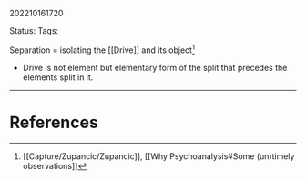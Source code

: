 202210161720

Status: 
Tags: 

Separation = isolating the [[Drive]] and its object[^1]
- Drive is not element but elementary form of the split that precedes the elements split in it.


---
# References

[^1]: [[Capture/Zupancic/Zupancic]], [[Why Psychoanalysis#Some (un)timely observations]]